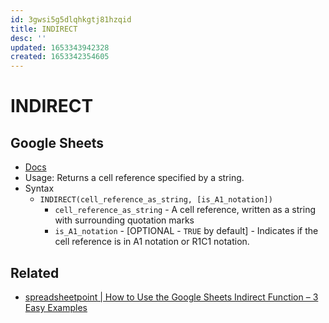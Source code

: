 ```yaml
---
id: 3gwsi5g5dlqhkgtj81hzqid
title: INDIRECT
desc: ''
updated: 1653343942328
created: 1653342354605
---
```

# INDIRECT

## Google Sheets

- [Docs](https://support.google.com/docs/answer/3093377?hl=en)
- Usage: Returns a cell reference specified by a string.
- Syntax
    - `INDIRECT(cell_reference_as_string, [is_A1_notation])`
        - `cell_reference_as_string` - A cell reference, written as a string with surrounding quotation marks
        - `is_A1_notation` - [OPTIONAL - `TRUE` by default] - Indicates if the cell reference is in A1 notation or R1C1 notation.

## Related

- [spreadsheetpoint | How to Use the Google Sheets Indirect Function – 3 Easy Examples](https://spreadsheetpoint.com/google-sheets-indirect-function/)